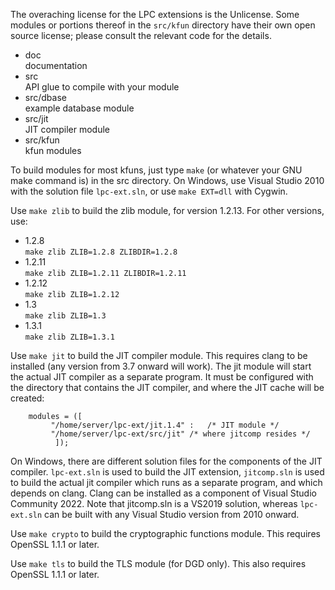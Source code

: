 The overaching license for the LPC extensions is the Unlicense.  Some modules
or portions thereof in the `src/kfun` directory have their own open source
license; please consult the relevant code for the details.

-   doc  
    documentation
-   src  
    API glue to compile with your module
-   src/dbase  
    example database module
-   src/jit  
    JIT compiler module
-   src/kfun  
    kfun modules

To build modules for most kfuns, just type `make` (or whatever your GNU make
command is) in the src directory.  On Windows, use Visual Studio 2010 with
the solution file `lpc-ext.sln`, or use `make EXT=dll` with Cygwin.

Use `make zlib` to build the zlib module, for version 1.2.13.  For other
versions, use:

-   1.2.8  
    `make zlib ZLIB=1.2.8 ZLIBDIR=1.2.8`
-   1.2.11  
    `make zlib ZLIB=1.2.11 ZLIBDIR=1.2.11`
-   1.2.12  
    `make zlib ZLIB=1.2.12`
-   1.3  
    `make zlib ZLIB=1.3`
-   1.3.1  
    `make zlib ZLIB=1.3.1`

Use `make jit` to build the JIT compiler module.  This requires clang to
be installed (any version from 3.7 onward will work).  The jit module
will start the actual JIT compiler as a separate program.  It must be
configured with the directory that contains the JIT compiler, and where
the JIT cache will be created:
```
    modules = ([
		 "/home/server/lpc-ext/jit.1.4" :	/* JIT module */
		 "/home/server/lpc-ext/src/jit"	/* where jitcomp resides */
	      ]);
```
On Windows, there are different solution files for the components of the JIT
compiler.  `lpc-ext.sln` is used to build the JIT extension, `jitcomp.sln` is
used to build the actual jit compiler which runs as a separate program, and
which depends on clang.  Clang can be installed as a component of Visual Studio
Community 2022.  Note that jitcomp.sln is a VS2019 solution, whereas
`lpc-ext.sln` can be built with any Visual Studio version from 2010 onward.

Use `make crypto` to build the cryptographic functions module. This requires
OpenSSL 1.1.1 or later.

Use `make tls` to build the TLS module (for DGD only).  This also requires
OpenSSL 1.1.1 or later.
